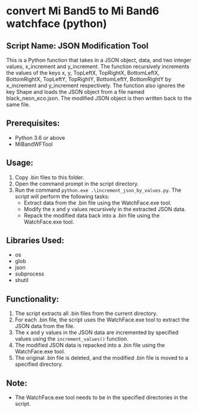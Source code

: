 # convert Mi Band5 to Mi Band6 watchface (python)

## Script Name: JSON Modification Tool

This is a Python function that takes in a JSON object, data, and two integer values,
x_increment and y_increment. The function recursively increments the values of the keys x, y, 
TopLeftX, TopRightX, BottomLeftX, BottomRightX, TopLeftY, TopRightY, BottomLeftY, 
BottomRightY by x_increment and y_increment respectively. 
The function also ignores the key Shape and loads the JSON object from a file named
black_neon_eco.json. The modified JSON object is then written back to the same file.


## Prerequisites:
- Python 3.6 or above
- MiBandWFTool


## Usage:
1. Copy .bin files to this folder.
2. Open the command prompt in the script directory.
3. Run the command `python.exe .\increment_json_by_values.py`. The script will perform the following tasks:
    * Extract data from the .bin file using the WatchFace.exe tool.
    * Modify the x and y values recursively in the extracted JSON data.
    * Repack the modified data back into a .bin file using the WatchFace.exe tool.


## Libraries Used:
- os
- glob
- json
- subprocess
- shutil


## Functionality:
1. The script extracts all .bin files from the current directory.
2. For each .bin file, the script uses the WatchFace.exe tool to extract the JSON data from the file.
3. The x and y values in the JSON data are incremented by specified values using the `increment_values()` function.
4. The modified JSON data is repacked into a .bin file using the WatchFace.exe tool.
5. The original .bin file is deleted, and the modified .bin file is moved to a specified directory.


## Note:
- The WatchFace.exe tool needs to be in the specified directories in the script.
